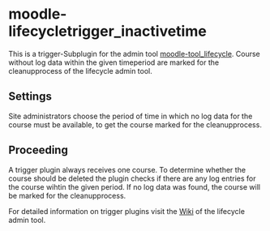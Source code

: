 # moodle-lifecycletrigger_inactivetime
This is a trigger-Subplugin for the admin tool [moodle-tool_lifecycle](https://github.com/learnweb/moodle-tool_lifecycle). 
Course without log data within the given timeperiod are marked for the cleanupprocess of the lifecycle admin tool.

## Settings
Site administrators choose the period of time in which no log data for the course must be available, to get the course marked for the cleanupprocess. 

## Proceeding
A trigger plugin always receives one course. To determine whether the course should be deleted the plugin 
checks if there are any log entries for the course wihtin the given period. If no log data was found, the course will be marked for the cleanupprocess.
  
 For detailed information on trigger plugins visit the 
[Wiki](https://github.com/learnweb/moodle-tool_lifecycle/wiki) of the lifecycle admin tool.
